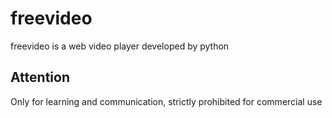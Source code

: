 # freevideo

freevideo is a web video player developed by python

## Attention

Only for learning and communication, strictly prohibited for commercial use